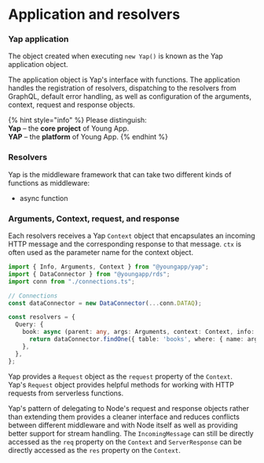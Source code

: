 # Application and resolvers

### Yap application

The object created when executing `new Yap()` is known as the Yap application object.

The application object is Yap's interface with functions. The application handles the registration of resolvers, dispatching to the resolvers from GraphQL, default error handling, as well as configuration of the arguments, context, request and response objects.

{% hint style="info" %}
Please distinguish:  
**Yap** – the **core project** of Young App.   
**YAP** – the **platform** of Young App.
{% endhint %}

### Resolvers

Yap is the middleware framework that can take two different kinds of functions as middleware:

* async function

### Arguments, Context, request, and response

Each resolvers receives a Yap `Context` object that encapsulates an incoming HTTP message and the corresponding response to that message. `ctx` is often used as the parameter name for the context object.

```typescript
import { Info, Arguments, Context } from "@youngapp/yap";
import { DataConnector } from "@youngapp/rds";
import conn from "./connections.ts";

// Connections
const dataConnector = new DataConnector(...conn.DATAQ);

const resolvers = {
  Query: {
    book: async (parent: any, args: Arguments, context: Context, info: Info) => {
      return dataConnector.findOne({ table: 'books', where: { name: args.id } });
    },
  },
};
```

Yap provides a `Request` object as the `request` property of the `Context`.  
Yap's `Request` object provides helpful methods for working with HTTP requests from serverless functions.

Yap's pattern of delegating to Node's request and response objects rather than extending them provides a cleaner interface and reduces conflicts between different middleware and with Node itself as well as providing better support for stream handling. The `IncomingMessage` can still be directly accessed as the `req` property on the `Context` and `ServerResponse` can be directly accessed as the `res` property on the `Context`.

